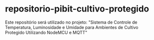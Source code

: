 # repositorio-pibit-cultivo-protegido
Este repositório será utilizado no projeto: "Sistema de Controle de Temperatura, Luminosidade e Umidade para Ambientes  de Cultivo Protegido Utilizando NodeMCU e MQTT"
